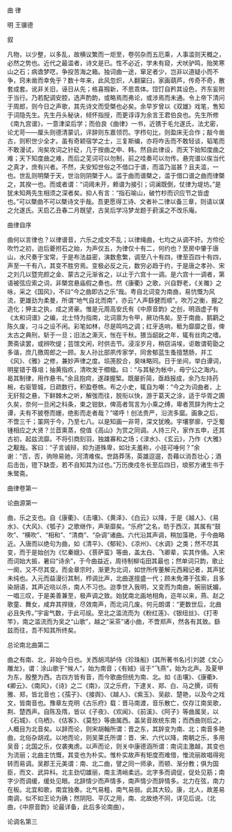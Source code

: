 <!-- { "loadSidebar": true } -->

曲  律

明 王骥德

叙

凡物，以少整，以多乱，故横议繁而一炬至，卷弜杂而五厄乘，人事滥则天概之，必然之势也。近代之最滥者，诗文是已。性不必近，学未有窥，犬吠驴鸣，贻笑寒山之石；病谵梦呓，争投苦海之箱。独词曲一途，窜足者少，岂非以道疑小而不争，窍未凿而幸免乎？数十年来，此风忽炽，人翻窠臼，家画葫芦，传奇不奇，散套成套。讹非关旧，诬日从先；格喜剏新，不思乖体。饾饤自矜其设色，齐东妄附于当行。乃若配调安腔，选声酌韵，或略焉而弗论，或涉焉而未通。令上帝下清问于周郎，则今日之声歌，其先诗文而受槩也必矣。余早岁曾以《双雄》戏笔，售知于词隐先生。先生丹头秘诀，倾怀指授，而更谆谆为余言王君伯良也。先生所修《南九宫谱》，一意津梁后学；而伯良《曲律》一书，近镌于毛允遂氏，法尤密，论尤苛——厘头则德清蒙讥，评辞则东嘉领罚。字栉句比，则盈床无合作；敲今凿古，则积世少全才。虽有奇颖宿学之士，三复斯编，亦将咋舌而不敢轻谈，韬笔而不敢漫试，洵矣攻词之针砭，几于按曲之申、韩。然自此律设，而天下始知度曲之难；天下知度曲之难，而后之芜词可以勿制，前之哇奏可以勿传。悬完谱以俟当代之真才，庶有兴者。不然，夫安知世俗之不借口于谱，而滥乃滋甚？且夫滥，一也。世乱则明槩于天，世治则阴槩于人。滥于曲而谱槩之，滥于借口谱之曲而律槩之，其揆一也。而或者谓：“词阈未开，赖谱为接引；词澜既倒，仗律为堤坊。”是犹未知两先生相须之深者矣。抑人有言：“指石喻山，破竹杪而识应节之皆虚也。”可以槩曲不可以槩诗文乎哉。吾更愿得工诗、文者补二律以备三章，则请以谋之允遂氏。天启乙丑春二月既望，古吴后学冯梦龙题于葑溪之不改乐庵。

曲律自序

曲何以言律也？以律谱音，六乐之成文不乱；以律绳曲，七均之从调不奸。方伶伦吹竹之初，迨后夔拊石之始，为声仅五，为律仅十有二，何约也？至房中肇于唐山，水尺奏于宝常，于是布法益密，演数愈繁，调至八十有四，律至百四十有四，声至一千有八，其变不胜穷焉。变极必反之元，数穷必趋于约，于是唐之孝孙、宋之刘几以暨完颜之金、蒙古之元渐省之，以止于六宫十一调。是六宫十一调者，第语被弦应索之词，非槩宫悬庙假之奏也。然《康衢》之歌，兴自野老，《关雎》之咏，采之《国风》，不曰“今之曲即古之乐”哉。粤自北词变为南曲，易忼慨为风流，更雄劲为柔曼，所谓“地气自北而南”，亦云“人声繇健而顺”。吹万之衡，握之造化；狎主之执，成之贤豪。惟是元周高安氏有《中原音韵》之创，明涵虚子有《太和词谱》之编，北士恃为指南，北词禀为令甲，厥功伟矣。至于南曲，鹅鹳之陈久废，刁斗之设不闲。彩笔如林，尽是鸣呜之调；红牙迭响，秪为靡靡之音。俾太古之典刑，斩于一旦；旧法之澌灭，怅在千秋。猥当龆龀之年，辄有丝肉之嗜。萧斋读罢，或辨吹缇；芸馆文闲，时供击节。浸淫岁月，稍窃涓埃，讵敢谓荀勖之多谐，庶几徼周郎之一顾。友人孙比部夙传家学，同舍郁蓝生蚤擅慧肠，并工《风》、《雅》之修，兼妙声律之度。埙箎胶合，臭味略同。日于坐间，举白谭词，明星错于尊俎；抽黄指疚，清吹发于櫩楹。曰：“与其秘为帐中，毋宁公之海内。曷其制律，用作悬书。”余且抱疴，遂疎握椠。既屡折简，亟趋报成，余乃左持药椀，右驱管城，日疏数行，积盈卷帙。布之小史，辄自为嘲：“今之为词曲者，上无豻狴之悬，下鲜棘木之听，解弢而往，脱衔以快，游于葛天之涂，适于华胥之圃久矣，奈何一旦闲之科条，束之钳釱，俾高者驾言为小乘之缚，卑者贳辞为拘士之谭，夫有不披卷而姗，绝影而走者哉？”嗟呼！创法贵严，沿流多窳。画象之后，不啻三千；罣网于今，乃至七八。以是知画一非苛，深文犹晚。宇壤寥廓，宁乏蜀锺相应之大贤？兰茝熏蒸，傥值《高山》为赏之同调。人持三尺，家作五申，还其古初，起兹流靡。不将引商刻羽，独雄寡和之场；《渌水》、《玄云》，乃作《大雅》之觏哉。客曰：“子言诚辩，抑为道殊卑，如壮夫羞称，小技可唾何？”余谢：“否，否，驹隙易驰，河清难俟。世路莽荡，英雄逗遛，吾藉以消吾壮心；酒后击缶，镫下缺壶，若不自知其为过也。”万历庚戍冬长至后四日，琅邪方诸生书于朱鹭斋。

曲律卷第一

论曲源第一

曲，乐之支也。自《康衢》、《击壤》、《黄泽》、《白云》以降，于是《越人》、《易水》、《大风》、《瓠子》之歌继作，声渐靡矣。“乐府”之名，昉于西汉，其属有“鼓吹”、“横吹”、“相和”、“清商”、“杂调”诸曲。六代沿其声调，稍加藻艳，于今曲略近。入唐而以绝句为曲，如《清平》、《郁轮》、《凉州》、《水调》之类；然不尽其变，而于是始创为《忆秦娥》、《菩萨蛮》等曲，盖太白、飞卿辈，实其作俑。入宋而词始大振，暑曰“诗余”，于今曲益近，周待制柳屯田其最也；然单词只韵，歌止一阕，又不尽其变。而金章宗时，渐更为北词，如世所传董解元西厢记者，其声犹未纯也。入元而益漫衍其制，栉调比声，北曲遂擅盛一代；顾未免滞于弦索，且多染胡语，其声近哓以杀，南人不习也。迨季世入我明，又变而为南曲，婉丽妩媚，一唱三叹，于是美善兼至，极声调之致。始犹南北画地相角，迩年以来，燕、赵之歌童、舞女，咸弃其捍拨，尽效南声，而北词几废。何元朗谓：“更数世后，北曲必且失传。”宇宙气数，于此可觇。至北之滥流而为《粉红莲》、《银纽丝》、《打枣竿》，南之滥流而为吴之“山歌”，越之“采茶”诸小曲，不啻郑声，然各有其致。繇兹而往，吾不知其所终矣。

总论南北曲第二

曲之有南、北，非始今日也。关西胡鸿胪侍《珍珠船》(其所著书名)引刘勰《文心雕龙》，谓：涂山歌于“候人”，始为南音；《有娀》谣于“飞燕”，始为北声。及夏甲为东，殷整为西。古四方皆有音，而今歌曲但统为南、北。如《击壤》、《康衢》、《卿云》、《南风》，《诗》之二《南》，汉之乐府，下逮关、郑、白、马之撰，词有雅、郑，皆北音也；《孺子》、《接舆》、《越人》、《紫玉》、吴歈、楚艳，以及今之戏文，皆南音也。豫章左克明《古乐府》载：晋马南渡，音乐散亡，仅存江南吴歌，荆、楚西声。自陈及隋，皆以《子夜》、《欢闻》、《前溪》、《阿子》等曲属吴，以《石城》、《乌栖》、《估客》、《莫愁》等曲属西。盖吴音故统东南；而西曲则后之，人概目为北音矣。以辞而论，则宋胡翰所谓：晋之东，其辞变为南、北；南音多艳曲，北俗杂胡戎。以地而论，则吴莱氏所谓：晋、宋、六代以降，南朝之乐，多用吴音；北国之乐，仅袭夷虏。以声而论，则关中康德涵所谓：南词主激越，其变也为流丽；北曲主忼慨，其变也为朴实。惟朴实故声有矩度而难借，惟流丽故唱得宛转而易调。吴郡王元美谓：南、北二曲，譬之同一师承，而顿、渐分教；俱为国臣，而文、武异科。北主劲切雄丽，南主清峭柔远。北字多而调促，促处见筋；南字少而调缓，缓处见眼。北辞情少而声情多，南声情少而辞情多。北力在弦，南力在板。北宜和歌，南宜独奏。北气易粗，南气易弱。此其大较。康，北人，故差易南调，似不如王论为确；然阴阳、平仄之用，南、北故绝不同，详见后说。（北曲，《中原音韵》论最详备，此后多论南曲）。

论调名第三

